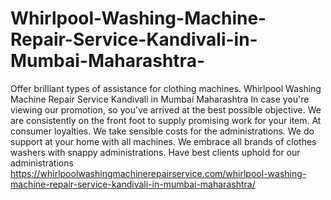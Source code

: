 # Whirlpool-Washing-Machine-Repair-Service-Kandivali-in-Mumbai-Maharashtra-
Offer brilliant types of assistance for clothing machines. Whirlpool Washing Machine Repair Service Kandivali in Mumbai Maharashtra In case you're viewing our promotion, so you've arrived at the best possible objective. We are consistently on the front foot to supply promising work for your item. At consumer loyalties. We take sensible costs for the administrations. We do support at your home with all machines. We embrace all brands of clothes washers with snappy administrations. Have best clients uphold for our administrations https://whirlpoolwashingmachinerepairservice.com/whirlpool-washing-machine-repair-service-kandivali-in-mumbai-maharashtra/
